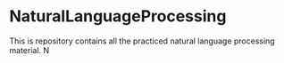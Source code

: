 # NaturalLanguageProcessing
This is repository contains all the practiced natural language processing material.
N
